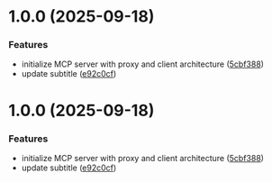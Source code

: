 # 1.0.0 (2025-09-18)


### Features

* initialize MCP server with proxy and client architecture ([5cbf388](https://github.com/macuse-app/macuse/commit/5cbf3884a3db41e8769e833705344d58c83c7a5a))
* update subtitle ([e92c0cf](https://github.com/macuse-app/macuse/commit/e92c0cf22db2651f2daaa772555c3b9ec1682978))

# 1.0.0 (2025-09-18)


### Features

* initialize MCP server with proxy and client architecture ([5cbf388](https://github.com/macuse-app/macuse/commit/5cbf3884a3db41e8769e833705344d58c83c7a5a))
* update subtitle ([e92c0cf](https://github.com/macuse-app/macuse/commit/e92c0cf22db2651f2daaa772555c3b9ec1682978))
